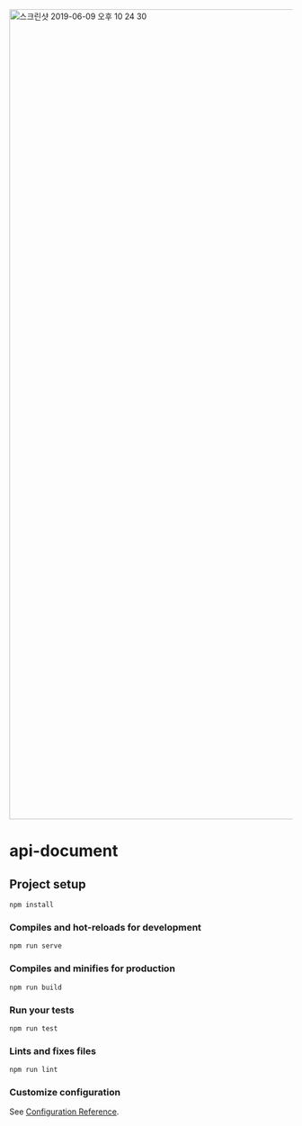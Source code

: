<img width="1440" alt="스크린샷 2019-06-09 오후 10 24 30" src="https://user-images.githubusercontent.com/24954436/59159518-af150b00-8b05-11e9-9104-a1f6a94d7588.png">

# api-document

## Project setup
```
npm install
```

### Compiles and hot-reloads for development
```
npm run serve
```

### Compiles and minifies for production
```
npm run build
```

### Run your tests
```
npm run test
```

### Lints and fixes files
```
npm run lint
```

### Customize configuration
See [Configuration Reference](https://cli.vuejs.org/config/).
